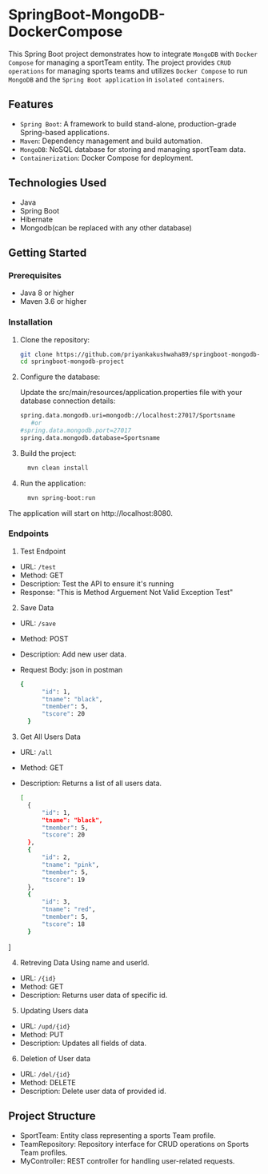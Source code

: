 # SpringBoot-MongoDB-DockerCompose

This Spring Boot project demonstrates how to integrate `MongoDB` with `Docker Compose` for managing a sportTeam entity. The project provides `CRUD operations` for managing sports teams and utilizes `Docker Compose` to run `MongoDB` and the `Spring Boot application` in `isolated containers`.

## Features
- `Spring Boot`: A framework to build stand-alone, production-grade Spring-based applications.
- `Maven`: Dependency management and build automation.
- `MongoDB`: NoSQL database for storing and managing sportTeam data.
- `Containerization`: Docker Compose for deployment.

## Technologies Used
- Java
- Spring Boot
- Hibernate
- Mongodb(can be replaced with any other database)

## Getting Started

### Prerequisites

- Java 8 or higher
- Maven 3.6 or higher

### Installation

1. Clone the repository:
   ```sh
   git clone https://github.com/priyankakushwaha89/springboot-mongodb-project.git
   cd springboot-mongodb-project

2. Configure the database:

    Update the src/main/resources/application.properties file with your database connection details:
     ```sh
    spring.data.mongodb.uri=mongodb://localhost:27017/Sportsname
        #or
    #spring.data.mongodb.port=27017
    spring.data.mongodb.database=Sportsname
   
3. Build the project:
   ```sh
     mvn clean install
4. Run the application:
   ```sh
     mvn spring-boot:run
The application will start on http://localhost:8080.

### Endpoints

1. Test Endpoint
- URL: `/test`
- Method: GET
- Description: Test the API to ensure it's running
- Response: "This is Method Arguement Not Valid Exception Test"

2. Save Data
- URL: `/save`
- Method: POST
- Description: Add new user data.
- Request Body: json in postman
  
  ```sh
  {
        "id": 1,
        "tname": "black",
        "tmember": 5,
        "tscore": 20
    }

3. Get All Users Data
- URL: `/all`
- Method: GET
- Description: Returns a list of all users data.
  
  ```sh
  [
    {
        "id": 1,
        "tname": "black",
        "tmember": 5,
        "tscore": 20
    },
    {
        "id": 2,
        "tname": "pink",
        "tmember": 5,
        "tscore": 19
    },
    {
        "id": 3,
        "tname": "red",
        "tmember": 5,
        "tscore": 18
    }
]
  
4. Retreving Data Using name and userId.
- URL: `/{id}` 
- Method: GET
- Description: Returns user data of specific id.

5. Updating Users data
- URL: `/upd/{id}`
- Method: PUT
- Description: Updates all fields of data.

6. Deletion of User data
- URL: `/del/{id}`
- Method: DELETE
- Description: Delete user data of provided id.


## Project Structure

- SportTeam: Entity class representing a sports Team profile.
- TeamRepository: Repository interface for CRUD operations on Sports Team profiles.
- MyController: REST controller for handling user-related requests.


